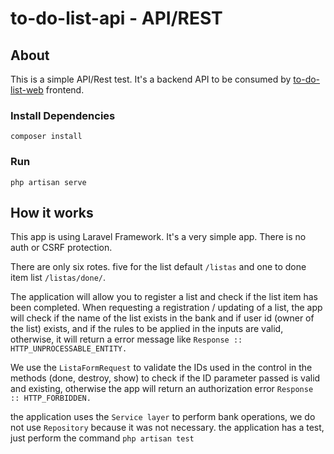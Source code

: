 # to-do-list-api - API/REST

## About

This is a simple API/Rest test. It's a backend API to be consumed 
by [to-do-list-web](https://github.com/leandrorosendo/to-do-list-web) 
frontend.

### Install Dependencies 
```
composer install
```
### Run
```
php artisan serve
```


## How it works

This app is using Laravel Framework. It's a very simple app. There is no auth or CSRF 
protection.

There are only six rotes. 
five for the list default ```/listas``` and one to done item list
 ```/listas/done/```.

The application will allow you to register a list and check if the list item has been completed.
When requesting a registration / updating of a list, the app will check if the name of the list exists in the bank and if user id (owner of the list) exists, and if the rules to be applied in the inputs are valid, otherwise, it will return a error message like `` Response :: HTTP_UNPROCESSABLE_ENTITY. ``

We use the ```ListaFormRequest``` to validate the IDs used in the control in the methods (done, destroy, show) to check if the ID parameter passed is valid and existing, otherwise the app will return an authorization error ```Response :: HTTP_FORBIDDEN.```

the application uses the ```Service layer``` to perform bank operations, we do not use ```Repository``` because it was not necessary.
the application has a test, just perform the command ```php artisan test```
